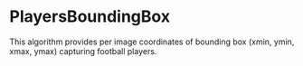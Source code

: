 # PlayersBoundingBox
This algorithm provides per image coordinates of bounding box (xmin, ymin, xmax, ymax) capturing football players.
